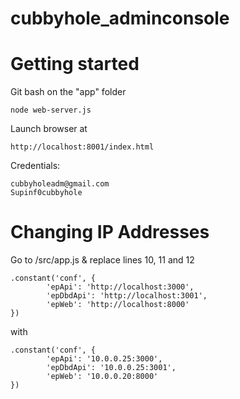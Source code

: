 cubbyhole_adminconsole
======================

# Getting started

Git bash on the "app" folder

	node web-server.js

Launch browser at 
	
	http://localhost:8001/index.html

Credentials:

	cubbyholeadm@gmail.com
	Supinf0cubbyhole

# Changing IP Addresses

Go to /src/app.js & replace lines 10, 11 and 12

	.constant('conf', {
    		'epApi': 'http://localhost:3000',
    		'epDbdApi': 'http://localhost:3001',
    		'epWeb': 'http://localhost:8000'
  	})
  	
 with
 
 	.constant('conf', {
    		'epApi': '10.0.0.25:3000',
    		'epDbdApi': '10.0.0.25:3001',
    		'epWeb': '10.0.0.20:8000'
  	})
